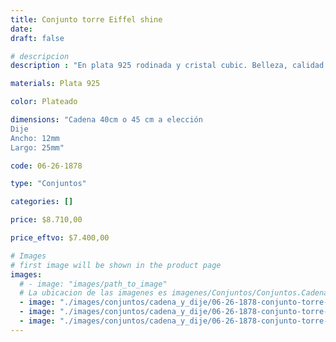 ```yaml
---
title: Conjunto torre Eiffel shine
date: 
draft: false

# descripcion
description : "En plata 925 rodinada y cristal cubic. Belleza, calidad y delicadeza."

materials: Plata 925

color: Plateado

dimensions: "Cadena 40cm o 45 cm a elección
Dije
Ancho: 12mm 
Largo: 25mm"

code: 06-26-1878

type: "Conjuntos"

categories: []

price: $8.710,00

price_eftvo: $7.400,00

# Images
# first image will be shown in the product page
images:
  # - image: "images/path_to_image"
  # La ubicacion de las imagenes es imagenes/Conjuntos/Conjuntos.Cadena y Dije/06-26-1878-conjunto-torre-eiffel-shine
  - image: "./images/conjuntos/cadena_y_dije/06-26-1878-conjunto-torre-eiffel-shine_a.jpg"
  - image: "./images/conjuntos/cadena_y_dije/06-26-1878-conjunto-torre-eiffel-shine_b.jpg"
  - image: "./images/conjuntos/cadena_y_dije/06-26-1878-conjunto-torre-eiffel-shine_c.jpg"
---
```

